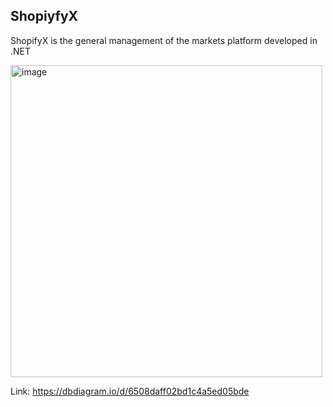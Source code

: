 ## ShopiyfyX
ShopifyX is the general management of the markets platform developed in .NET

<img width="499" alt="image" src="https://github.com/dotnetbro/ShopiyfyX/assets/127396745/d78f50fb-3bb1-449b-94af-f2f786b02dbe">

Link: https://dbdiagram.io/d/6508daff02bd1c4a5ed05bde

